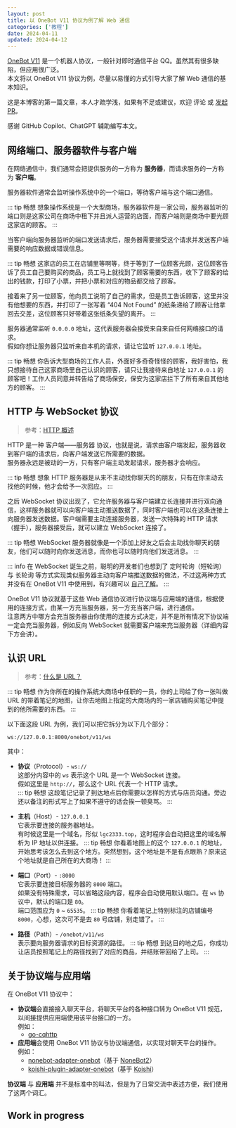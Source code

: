 ```yaml
---
layout: post
title: 以 OneBot V11 协议为例了解 Web 通信
categories: ['教程']
date: 2024-04-11
updated: 2024-04-12
---
```


<!-- markdownlint-disable MD033 -->

[OneBot V11](https://github.com/botuniverse/onebot-11) 是一个机器人协议，一般针对即时通信平台 QQ。虽然其有很多缺陷，但应用很广泛。  
本文将以 OneBot V11 协议为例，尽量以易懂的方式引导大家了解 Web 通信的基本知识。

这是本博客的第一篇文章，本人才疏学浅，如果有不足或建议，欢迎 评论 或 <a href="https://github.com/lgc2333/blog/pulls" target="_blank">发起 PR</a>。

感谢 GitHub Copilot、ChatGPT 辅助编写本文。

<!-- more -->

## 网络端口、服务器软件与客户端

在网络通信中，我们通常会把提供服务的一方称为 **服务器**，而请求服务的一方称为 **客户端**。

服务器软件通常会监听操作系统中的一个端口，等待客户端与这个端口通信。

::: tip 畅想
想象操作系统是一个大型商场，服务器软件是一家公司，服务器监听的端口则是这家公司在商场中租下并且派人运营的店面，而客户端则是商场中要光顾这家店的顾客。
:::

当客户端向服务器监听的端口发送请求后，服务器需要接受这个请求并发送客户端需要的响应数据或错误信息。

::: tip 畅想
这家店的员工在店铺里等啊等，终于等到了一位顾客光顾，这位顾客告诉了员工自己要购买的商品，员工马上就找到了顾客需要的东西，收下了顾客的给出的钱款，打印了小票，并把小票和对应的物品都交给了顾客。

接着来了另一位顾客，他向员工说明了自己的需求，但是员工告诉顾客，这里并没有他想要的东西，并打印了一张写着 “404 Not Found” 的纸条递给了顾客让他拿回去交差，这位顾客只好带着这张纸条失望的离开。
:::

服务器通常监听 `0.0.0.0` 地址，这代表服务器会接受来自来自任何网络接口的请求。  
假如你想让服务器只监听来自本机的请求，请让它监听 `127.0.0.1` 地址。

::: tip 畅想
你告诉大型商场的工作人员，外面好多奇奇怪怪的顾客，我好害怕，我只想接待自己这家商场里自己认识的顾客，请只让我接待来自地址 `127.0.0.1` 的顾客吧！工作人员同意并转告给了商场保安，保安为这家店拦下了所有来自其他地方的顾客。
:::

## HTTP 与 WebSocket 协议

> 参考：<a href="https://developer.mozilla.org/zh-CN/docs/Web/HTTP/Overview" target="_blank">HTTP 概述</a>

HTTP 是一种 客户端——服务器 协议，也就是说，请求由客户端发起，服务器收到客户端的请求后，向客户端发送它所需要的数据。  
服务器永远是被动的一方，只有客户端主动发起请求，服务器才会响应。

::: tip 畅想
想象 HTTP 服务器是从来不主动找你聊天的的朋友，只有在你主动去找他的时候，他才会给予一次回应。
:::

之后 WebSocket 协议出现了，它允许服务器与客户端建立长连接并进行双向通信，这样服务器就可以向客户端主动推送数据了，同时客户端也可以在这条连接上向服务器发送数据。客户端需要主动连接服务器，发送一次特殊的 HTTP 请求（握手），服务器接受后，就可以建立 WebSocket 连接了。

::: tip 畅想
WebSocket 服务器就像是一个添加上好友之后会主动找你聊天的朋友，他们可以随时向你发送消息，而你也可以随时向他们发送消息。
:::

::: info
在 WebSocket 诞生之前，聪明的开发者们也想到了 定时轮询（短轮询） 与 长轮询 等方式实现类似服务器主动向客户端推送数据的做法，不过这两种方式并没有在 OneBot V11 中使用到，有兴趣可以 <a href="https://www.bilibili.com/video/BV1Rh4y167Uh"  target="_blank">自己了解</a>。
:::

OneBot V11 协议就基于这些 Web 通信协议进行协议端与应用端的通信，根据使用的连接方式，由某一方充当服务器，另一方充当客户端，进行通信。  
注意两方中哪方会充当服务器由你使用的连接方式决定，并不是所有情况下协议端一定会充当服务器，例如反向 WebSocket 就需要客户端来充当服务器（详细内容下方会讲）。

## 认识 URL

> 参考：<a href="https://developer.mozilla.org/zh-CN/docs/Learn/Common_questions/Web_mechanics/What_is_a_URL" target="_blank">什么是 URL？</a>

::: tip 畅想
作为你所在的操作系统大商场中任职的一员，你的上司给了你一张叫做 URL 的带着笔记的地图，让你去地图上指定的大商场内的一家店铺购买笔记中提到的他所需要的东西。
:::

以下面这段 URL 为例，我们可以把它拆分为以下几个部分：

<div class="language-txt vp-adaptive-theme">
  <pre class="shiki shiki-themes github-light github-dark vp-code"><code v-pre><span class="line"><span class="bg-emerald-300! dark:bg-emerald-700! px-2px rounded-2px mx-1px">ws</span><span>://</span><span class="bg-cyan-300! dark:bg-cyan-700! px-2px rounded-2px mx-1px">127.0.0.1</span><span>:</span><span class="bg-purple-300! dark:bg-purple-700! px-2px rounded-2px mx-1px">8000</span><span class="bg-yellow-300! dark:bg-yellow-700! px-2px rounded-2px mx-1px">/onebot/v11/ws</span></span></code></pre>
</div>

其中：

- **协议**（Protocol）- <code><span class="bg-emerald-300! dark:bg-emerald-700! px-2px rounded-2px mx-1px">ws</span><span>:<!---->//</span></code>  
  这部分内容中的 `ws` 表示这个 URL 是一个 WebSocket 连接。  
  假如这里是 `http://`，那么这个 URL 代表一个 HTTP 请求。  
  ::: tip 畅想
  这段笔记记录了到达地点后你需要以怎样的方式与店员沟通。旁边还以备注的形式写上了如果不遵守的话会挨一顿臭骂。
  :::

- **主机**（Host）- <code><span class="bg-cyan-300! dark:bg-cyan-700! px-2px rounded-2px mx-1px">127.0.0.1</span></code>  
  它表示要连接的服务器地址。  
  有时候这里是一个域名，形似 `lgc2333.top`，这时程序会自动把这里的域名解析为 IP 地址以供连接。
  ::: tip 畅想
  你看着地图上的这个 `127.0.0.1` 的地址，开始思考该怎么去到这个地方。突然想到，这个地址是不是有点眼熟？原来这个地址就是自己所在的大商场！
  :::

- **端口**（Port）- <code><span>:</span><span class="bg-purple-300! dark:bg-purple-700! px-2px rounded-2px mx-1px">8000</span></code>  
  它表示要连接目标服务器的 `8000` 端口。  
  如果没有特殊需求，可以省略这段内容，程序会自动使用默认端口。在 `ws` 协议中，默认的端口是 `80`。  
  端口范围应为 `0` ~ `65535`。
  ::: tip 畅想
  你看着笔记上特别标注的店铺编号 `8000`，心想，这次可不是去 `80` 号店铺，别走错了。
  :::

- **路径**（Path）- <code><span class="bg-yellow-300! dark:bg-yellow-700! px-2px rounded-2px mx-1px">/onebot/v11/ws</span></code>  
  表示要向服务器请求的目标资源的路径。
  ::: tip 畅想
  到达目的地之后，你成功让店员按照笔记上的路径找到了对应的商品，并结账带回给了上司。
  :::

## 关于协议端与应用端

在 OneBot V11 协议中：

- **协议端**会直接接入聊天平台，将聊天平台的各种接口转为 OneBot V11 规范，以间接提供应用端使用该平台接口的一方。  
  例如：
  - [go-cqhttp](https://github.com/Mrs4s/go-cqhttp)
- **应用端**会使用 OneBot V11 协议与协议端通信，以实现对聊天平台的操作。  
  例如：
  - [nonebot-adapter-onebot](https://onebot.adapters.nonebot.dev/)（基于 [NoneBot2](https://nonebot.dev/)）
  - [koishi-plugin-adapter-onebot](https://github.com/koishijs/koishi-plugin-adapter-onebot)（基于 [Koishi](https://koishi.chat/)）

**协议端** 与 **应用端** 并不是标准中的叫法，但是为了日常交流中表述方便，我们使用了这两个词汇。

## Work in progress
